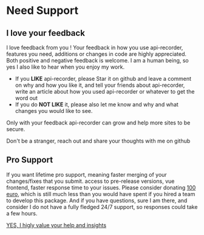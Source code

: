 # Need Support

## I love your feedback
I love feedback from you !
Your feedback in how you use api-recorder, features you need, additions or changes in code are highly appreciated.
Both positive and negative feedback is welcome. I am a human being, so yes I also like to hear when you enjoy my work.
* If you **LIKE** api-recorder, please Star it on github and leave a comment on why and how you like it, and tell your friends about api-recorder, write an article about how you used api-recorder or whatever to get the word out
* If you do **NOT LIKE** it, please also let me know and why and what changes you would like to see.

Only with your feedback api-recorder can grow and help more sites to be secure.

Don't be a stranger, reach out and share your thoughts with me on github

<!--@include: ./donations.md-->


## Pro Support
If you want lifetime pro support, meaning faster merging of your changes/fixes that you submit. access to pre-release versions, vue frontend,
faster response time to your issues. Please consider donating [100 euro](https://helpforhealth.thrivecart.com/yormy-pro-support/), which is still much less than you would have spent if you hired a team to develop this package.
And if you have questions, sure I am there, and consider I do not have a fully fledged 24/7 support, so responses could take a few hours. 

[YES, I higly value your help and insights](https://helpforhealth.thrivecart.com/yormy-pro-support/)

